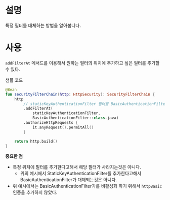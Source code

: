 # 설명
특정 필터를 대체하는 방법을 알아봅니다. 

# 사용
`addFilterAt` 메서드를 이용해서 원하는 필터의 위치에 추가하고 싶은 필터를 추가할 수 있다. 

샘플 코드
```kotlin
@Bean
fun securityFilterChain(http: HttpSecurity): SecurityFilterChain {
    http
        // staticKeyAuthenticationFilter 필터를 BasicAuthenticationFilter 위치에 추가한다.
        .addFilterAt(
            staticKeyAuthenticationFilter,
            BasicAuthenticationFilter::class.java)
        .authorizeHttpRequests {
            it.anyRequest().permitAll()
        }

    return http.build()
}
```

__중요한 점__
- 특정 위치에 필터를 추가한다고해서 해당 필터가 사라지는것은 아니다. 
   - 위의 예시에서 StaticKeyAuthenticationFilter를 추가한다고해서 BasicAuthenticationFilter가 대체되는것은 아니다. 
- 위 예시에서는 BasicAuthenticationFilter가를 비활성화 하기 위해서 `httpBasic` 인증을 추가하지 않았다. 
